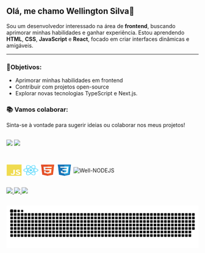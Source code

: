 ## Olá, me chamo Wellington Silva👋

Sou um desenvolvedor interessado na área de **frontend**, buscando aprimorar minhas habilidades e
ganhar experiência. Estou aprendendo **HTML**, **CSS**, **JavaScript** e **React**, focado em criar interfaces
dinâmicas e amigáveis.

---

### 🚀Objetivos:

- Aprimorar minhas habilidades em frontend
- Contribuir com projetos open-source
- Explorar novas tecnologias TypeScript e Next.js.


### 📚 Vamos colaborar:
 Sinta-se à vontade para sugerir ideias ou colaborar nos meus projetos!

##

<div>
    <img height="180em" src= "https://github-readme-stats.vercel.app/api?username=WellingtonSilva99&show_icons=true&theme=synthwave&include_all_commits=true&count_private=true&title_color=FFD700"/>
    <img height="180em" src="https://github-readme-stats.vercel.app/api/top-langs/?username=WellingtonSilva99&show_icons=tru&theme=synthwave&include_all_commits=true&count_private=true&title_color=FFD700">
<div>

##
<div style= "display: inline_block"><br>
    <img align="center" alt="Well-Js" height="30" width="40" src="https://raw.githubusercontent.com/devicons/devicon/master/icons/javascript/javascript-plain.svg">
    <img align="center" alt="Well-React" height="30" width="40" src="https://raw.githubusercontent.com/devicons/devicon/master/icons/react/react-original.svg">
    <img align="center" alt="Well-HTML" height="30" width="40" src="https://raw.githubusercontent.com/devicons/devicon/master/icons/html5/html5-original.svg">
    <img align="center" alt="Well-CSS" height="30" width="40" src="https://raw.githubusercontent.com/devicons/devicon/master/icons/css3/css3-original.svg">
    <img align="center" alt="Well-NODEJS" height="30" width="40" src="https://cdn.jsdelivr.net/gh/devicons/devicon@latest/icons/nodejs/nodejs-original.svg">
</div>

##

<div>
    <a href="https://www.linkedin.com/in/wellington-silva-726b31349/" target="_blank"><img src="https://img.shields.io/badge/linkedin-%230077B5.svg?style=for-the-badge&logo=linkedin&logoColor=white">
    <a href="https://www.instagram.com/all.emao/" target="_blank"><img src="https://img.shields.io/badge/Instagram-%23E4405F.svg?style=for-the-badge&logo=Instagram&logoColor=white">
    <a href="https://open.spotify.com/user/lim%C3%A3ozang%C3%A3o" target="_blank"><img src="https://img.shields.io/badge/Spotify-1ED760?style=for-the-badge&logo=spotify&logoColor=white">
</div>

##

<picture>
  <source media="(prefers-color-scheme: dark)" srcset="https://raw.githubusercontent.com/platane/platane/output/github-contribution-grid-snake-dark.svg">
  <source media="(prefers-color-scheme: light)" srcset="https://raw.githubusercontent.com/platane/platane/output/github-contribution-grid-snake.svg">
  <img alt="github contribution grid snake animation" src="https://raw.githubusercontent.com/platane/platane/output/github-contribution-grid-snake.svg">
</picture>
